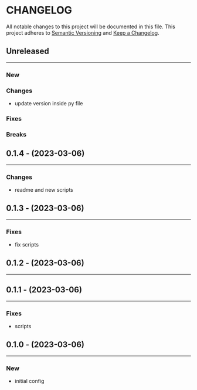 # CHANGELOG

All notable changes to this project will be documented in this file.
This project adheres to [Semantic Versioning](http://semver.org/) and [Keep a Changelog](http://keepachangelog.com/).



## Unreleased
---

### New

### Changes
* update version inside py file

### Fixes

### Breaks


## 0.1.4 - (2023-03-06)
---

### Changes
* readme and new scripts


## 0.1.3 - (2023-03-06)
---

### Fixes
* fix scripts


## 0.1.2 - (2023-03-06)
---

## 0.1.1 - (2023-03-06)
---

### Fixes
* scripts


## 0.1.0 - (2023-03-06)
---

### New
* initial config


